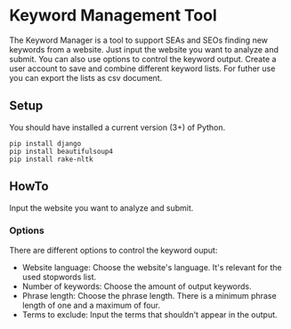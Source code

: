 # Keyword Management Tool

The Keyword Manager is a tool to support SEAs and SEOs finding new keywords
from a website.
Just input the website you want to analyze and submit. You can also use options
to control the keyword output.
Create a user account to save and combine different keyword lists.
For futher use you can export the lists as csv document.

## Setup

You should have installed a current version (3+) of Python.

```
pip install django
pip install beautifulsoup4
pip install rake-nltk
```

## HowTo

Input the website you want to analyze and submit.

### Options

There are different options to control the keyword ouput:
- Website language: Choose the website's language. It's relevant for the used stopwords list.
- Number of keywords: Choose the amount of output keywords.
- Phrase length: Choose the phrase length. There is a minimum phrase length of one and a maximum of four.
- Terms to exclude: Input the terms that shouldn't appear in the output.
